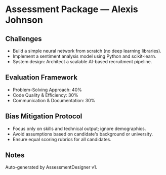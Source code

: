 # Assessment Package — Alexis Johnson

## Challenges
- Build a simple neural network from scratch (no deep learning libraries).
- Implement a sentiment analysis model using Python and scikit-learn.
- System design: Architect a scalable AI-based recruitment pipeline.

## Evaluation Framework
- Problem-Solving Approach: 40%
- Code Quality & Efficiency: 30%
- Communication & Documentation: 30%

## Bias Mitigation Protocol
- Focus only on skills and technical output; ignore demographics.
- Avoid assumptions based on candidate's background or university.
- Ensure equal scoring rubrics for all candidates.

## Notes
Auto-generated by AssessmentDesigner v1.